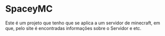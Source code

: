 # SpaceyMC

Este é um projeto que tenho que se aplica a um servidor de minecraft, em que, pelo site é encontradas informações sobre o Servidor e etc.
